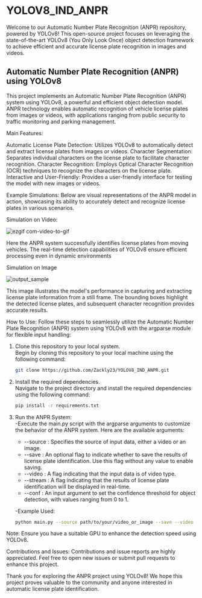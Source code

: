 # YOLOV8_IND_ANPR
Welcome to our Automatic Number Plate Recognition (ANPR) repository, powered by YOLOv8! This open-source project focuses on leveraging the state-of-the-art YOLOv8 (You Only Look Once) object detection framework to achieve efficient and accurate license plate recognition in images and videos.

## Automatic Number Plate Recognition (ANPR) using YOLOv8

This project implements an Automatic Number Plate Recognition (ANPR) system using YOLOv8, a powerful and efficient object detection model. ANPR technology enables automatic recognition of vehicle license plates from images or videos, with applications ranging from public security to traffic monitoring and parking management.

Main Features:

Automatic License Plate Detection: Utilizes YOLOv8 to automatically detect and extract license plates from images or videos.
Character Segmentation: Separates individual characters on the license plate to facilitate character recognition.
Character Recognition: Employs Optical Character Recognition (OCR) techniques to recognize the characters on the license plate.
Interactive and User-Friendly: Provides a user-friendly interface for testing the model with new images or videos.

Example Simulations:
Below are visual representations of the ANPR model in action, showcasing its ability to accurately detect and recognize license plates in various scenarios.

Simulation on Video:

![ezgif com-video-to-gif](https://github.com/Zackly23/YOLOV8_IND_ANPR/assets/65446701/10caae53-3356-48b8-9329-b03d456fa57e)

Here the ANPR system successfully identifies license plates from moving vehicles. The real-time detection capabilities of YOLOv8 ensure efficient processing even in dynamic environments

Simulation on Image

![output_sample](https://github.com/Zackly23/YOLOV8_IND_ANPR/assets/65446701/b2ee34be-570b-4624-9787-d462b3524695)

This image illustrates the model's performance in capturing and extracting license plate information from a still frame. The bounding boxes highlight the detected license plates, and subsequent character recognition provides accurate results.

How to Use:
Follow these steps to seamlessly utilize the Automatic Number Plate Recognition (ANPR) system using YOLOv8 with the argparse module for flexible input handling:

1. Clone this repository to your local system. <br/>
   Begin by cloning this repository to your local machine using the following command:
   ```bash
   git clone https://github.com/Zackly23/YOLOV8_IND_ANPR.git
   ```
2. Install the required dependencies. <br/>
   Navigate to the project directory and install the required dependencies using the following command:<br/>
   ```bash
   pip install -r requirements.txt
   ```
3. Run the ANPR System: <br/>
   -Execute the main.py script with the argparse arguments to customize the behavior of the ANPR system. Here are the available arguments:<br/>
     * --source    : Specifies the source of input data, either a video or an image.
     * --save      : An optional flag to indicate whether to save the results of license plate identification. Use this flag without any value to enable saving.
     * --video     : A flag indicating that the input data is of video type.
     * --stream    : A flag indicating that the results of license plate identification will be displayed in real-time.
     * --conf      : An input argument to set the confidence threshold for object detection, with values ranging from 0 to 1.
     
   -Example Used: <br/>
    ```bash
    python main.py --source path/to/your/video_or_image --save --video --stream --conf 0.7
    ```
Note:
Ensure you have a suitable GPU to enhance the detection speed using YOLOv8.

Contributions and Issues:
Contributions and issue reports are highly appreciated. Feel free to open new issues or submit pull requests to enhance this project.

Thank you for exploring the ANPR project using YOLOv8! We hope this project proves valuable to the community and anyone interested in automatic license plate identification.
